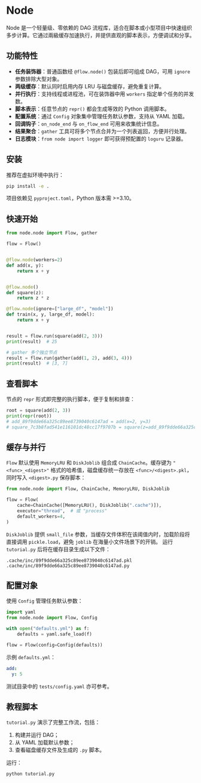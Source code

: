 # Node

Node 是一个轻量级、零依赖的 DAG 流程库，适合在脚本或小型项目中快速组织多步计算。它通过兩級缓存加速执行，并提供直观的脚本表示，方便调试和分享。

## 功能特性

- **任务装饰器**：普通函数经 `@flow.node()` 包装后即可组成 DAG，可用 `ignore` 参数排除大型对象。
- **两级缓存**：默认同时启用内存 LRU 与磁盘缓存，避免重复计算。
- **并行执行**：支持线程或进程池，可在装饰器中用 `workers` 指定单个任务的并发数。
- **脚本表示**：任意节点的 `repr()` 都会生成等效的 Python 调用脚本。
- **配置系统**：通过 `Config` 对象集中管理任务默认参数，支持从 YAML 加载。
- **回调钩子**：`on_node_end` 与 `on_flow_end` 可用来收集统计信息。
- **结果聚合**：`gather` 工具可将多个节点合并为一个列表返回，方便并行处理。
- **日志模块**：`from node import logger` 即可获得预配置的 `loguru` 记录器。

## 安装

推荐在虚拟环境中执行：

```bash
pip install -e .
```

项目依赖见 `pyproject.toml`，Python 版本需 >=3.10。

## 快速开始

```python
from node.node import Flow, gather

flow = Flow()


@flow.node(workers=2)
def add(x, y):
    return x + y


@flow.node()
def square(z):
    return z * z

@flow.node(ignore=["large_df", "model"])
def train(x, y, large_df, model):
    return x + y


result = flow.run(square(add(2, 3)))
print(result)  # 25

# gather 多个独立节点
result = flow.run(gather(add(1, 2), add(3, 4)))
print(result)  # [3, 7]
```

## 查看脚本

节点的 `repr` 形式即完整的执行脚本，便于复制和排查：

```python
root = square(add(2, 3))
print(repr(root))
# add_89f9dde66a325c89ee8739040c6147ad = add(x=2, y=3)
# square_7c3b8fad541e116101dc48cc17f9707b = square(z=add_89f9dde66a325c89ee8739040c6147ad)
```

## 缓存与并行

`Flow` 默认使用 `MemoryLRU` 和 `DiskJoblib` 组合成 `ChainCache`。缓存键为 `"<func>_<digest>"` 格式的哈希值，磁盘缓存统一存放在 `<func>/<digest>.pkl`，同时写入 `<digest>.py` 保存脚本：

```python
from node.node import Flow, ChainCache, MemoryLRU, DiskJoblib

flow = Flow(
    cache=ChainCache([MemoryLRU(), DiskJoblib(".cache")]),
    executor="thread",  # 或 "process"
    default_workers=4,
)

```

`DiskJoblib` 提供 `small_file` 参数，当缓存文件体积在该阈值内时，加载阶段将直接调用 `pickle.load`，避免 `joblib` 在海量小文件场景下的开销。
运行 `tutorial.py` 后将在缓存目录生成以下文件：

```
.cache/inc/89f9dde66a325c89ee8739040c6147ad.pkl
.cache/inc/89f9dde66a325c89ee8739040c6147ad.py
```

## 配置对象

使用 `Config` 管理任务默认参数：

```python
import yaml
from node.node import Flow, Config

with open("defaults.yml") as f:
    defaults = yaml.safe_load(f)

flow = Flow(config=Config(defaults))
```

示例 `defaults.yml`：

```yaml
add:
  y: 5
```

测试目录中的 `tests/config.yaml` 亦可参考。

## 教程脚本

`tutorial.py` 演示了完整工作流，包括：

1. 构建并运行 DAG；
2. 从 YAML 加载默认参数；
3. 查看磁盘缓存文件及生成的 `.py` 脚本。

运行：

```bash
python tutorial.py
```




